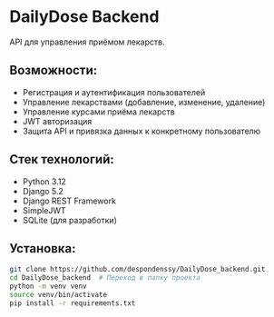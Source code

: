 # DailyDose Backend

API для управления приёмом лекарств.  

## Возможности:
- Регистрация и аутентификация пользователей
- Управление лекарствами (добавление, изменение, удаление)
- Управление курсами приёма лекарств
- JWT авторизация
- Защита API и привязка данных к конкретному пользователю

## Стек технологий:
- Python 3.12
- Django 5.2
- Django REST Framework
- SimpleJWT
- SQLite (для разработки)

## Установка:
```bash
git clone https://github.com/despondenssy/DailyDose_backend.git
cd DailyDose_backend  # Переход в папку проекта
python -m venv venv
source venv/bin/activate
pip install -r requirements.txt